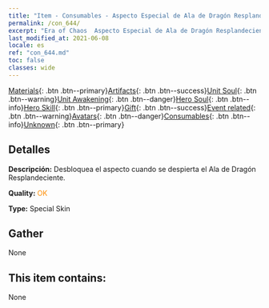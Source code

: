 ```yaml
---
title: "Item - Consumables - Aspecto Especial de Ala de Dragón Resplandeciente"
permalink: /con_644/
excerpt: "Era of Chaos  Aspecto Especial de Ala de Dragón Resplandeciente"
last_modified_at: 2021-06-08
locale: es
ref: "con_644.md"
toc: false
classes: wide
---
```

 [Materials](/ItemsES/){: .btn .btn--primary}[Artifacts](/ItemsES/Artifacts/){: .btn .btn--success}[Unit Soul](/ItemsES/UnitSoul/){: .btn .btn--warning}[Unit Awakening](/ItemsES/UnitAwakening/){: .btn .btn--danger}[Hero Soul](/ItemsES/HeroSoul/){: .btn .btn--info}[Hero Skill](/ItemsES/HeroSkill/){: .btn .btn--primary}[Gift](/ItemsES/Gift/){: .btn .btn--success}[Event related](/ItemsES/Events/){: .btn .btn--warning}[Avatars](/ItemsES/Avatars/){: .btn .btn--danger}[Consumables](/ItemsES/Consumables/){: .btn .btn--info}[Unknown](/ItemsES/Unknown/){: .btn .btn--primary}

## Detalles
 **Descripción:** Desbloquea el aspecto cuando se despierta el Ala de Dragón Resplandeciente.

 **Quality:** <span style="color: #FF8C00">OK</span>

 **Type:** Special Skin

## Gather

  None

## This item contains:

  None

